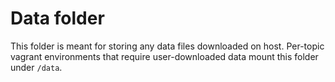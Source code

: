 # Data folder

This folder is meant for storing any data files downloaded on host. Per-topic vagrant environments that require user-downloaded data mount this folder under `/data`.
